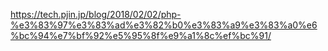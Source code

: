 https://tech.pjin.jp/blog/2018/02/02/php-%e3%83%97%e3%83%ad%e3%82%b0%e3%83%a9%e3%83%a0%e6%bc%94%e7%bf%92%e5%95%8f%e9%a1%8c%ef%bc%91/